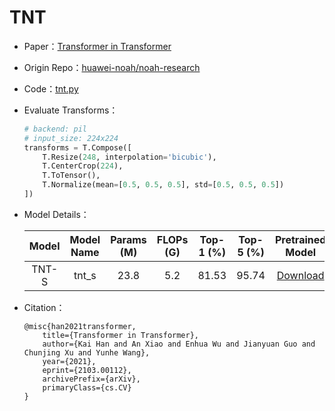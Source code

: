# TNT
* Paper：[Transformer in Transformer](https://arxiv.org/abs/2103.00112)
* Origin Repo：[huawei-noah/noah-research](https://github.com/huawei-noah/noah-research/tree/master/TNT)
* Code：[tnt.py](../../../ppim/models/tnt.py)
* Evaluate Transforms：

    ```python
    # backend: pil
    # input_size: 224x224
    transforms = T.Compose([
        T.Resize(248, interpolation='bicubic'),
        T.CenterCrop(224),
        T.ToTensor(),
        T.Normalize(mean=[0.5, 0.5, 0.5], std=[0.5, 0.5, 0.5])
    ])
    ```

* Model Details：

    |         Model         |       Model Name      | Params (M) | FLOPs (G) | Top-1 (%) | Top-5 (%) |   Pretrained Model    |
    |:---------------------:|:---------------------:|:----------:|:---------:|:---------:|:---------:|:---------------------:|
    |        TNT-S          |        tnt_s          | 23.8       | 5.2       | 81.53     |   95.74   | [Download][tnt_s]     |


[tnt_s]:https://bj.bcebos.com/v1/ai-studio-online/e8777c29886a47e896f23a26d84917ee51efd05d341a403baed9107160857636?responseContentDisposition=attachment%3B%20filename%3Dtnt_s.pdparams

* Citation：

    ```
    @misc{han2021transformer,
        title={Transformer in Transformer}, 
        author={Kai Han and An Xiao and Enhua Wu and Jianyuan Guo and Chunjing Xu and Yunhe Wang},
        year={2021},
        eprint={2103.00112},
        archivePrefix={arXiv},
        primaryClass={cs.CV}
    }
    ```
